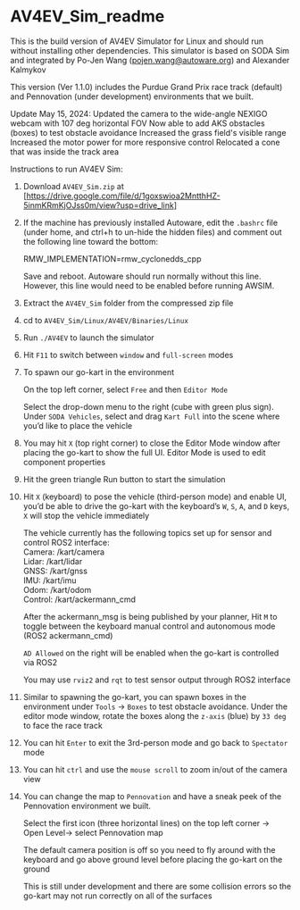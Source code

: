 # AV4EV_Sim_readme

This is the build version of AV4EV Simulator for Linux and should run without installing other dependencies. This simulator is based on SODA Sim and integrated by Po-Jen Wang (pojen.wang@autoware.org) and Alexander Kalmykov

This version (Ver 1.1.0) includes the Purdue Grand Prix race track (default) and Pennovation (under development) environments that we built.

Update May 15, 2024:
Updated the camera to the wide-angle NEXIGO webcam with 107 deg horizontal FOV
Now able to add AKS obstacles (boxes) to test obstacle avoidance
Increased the grass field's visible range
Increased the motor power for more responsive control
Relocated a cone that was inside the track area

Instructions to run AV4EV Sim:

1. Download `AV4EV_Sim.zip` at [https://drive.google.com/file/d/1goxswioa2MntthHZ-5inmKRmKjOJss0m/view?usp=drive_link]

2. If the machine has previously installed Autoware, edit the `.bashrc` file (under home, and ctrl+h to un-hide the hidden files) and comment out the following line toward the bottom:

   RMW_IMPLEMENTATION=rmw_cyclonedds_cpp

   Save and reboot. Autoware should run normally without this line. However, this line would need to be enabled before running AWSIM.

3. Extract the `AV4EV_Sim` folder from the compressed zip file

4. cd to `AV4EV_Sim/Linux/AV4EV/Binaries/Linux`

5. Run `./AV4EV` to launch the simulator

6. Hit `F11` to switch between `window` and `full-screen` modes

7. To spawn our go-kart in the environment

   On the top left corner, select `Free` and then `Editor Mode`

   Select the drop-down menu to the right (cube with green plus sign). Under `SODA Vehicles`, select and drag `Kart Full` into the scene where you’d like to place the vehicle

8. You may hit `X` (top right corner) to close the Editor Mode window after placing the go-kart to show the full UI. Editor Mode is used to edit component properties

9. Hit the green triangle Run button to start the simulation

10. Hit `X` (keyboard) to pose the vehicle (third-person mode) and enable UI, you’d be able to drive the go-kart with the keyboard’s `W`, `S`, `A`, and `D` keys, `X` will stop the vehicle immediately

    The vehicle currently has the following topics set up for sensor and control ROS2 interface:  
    Camera: /kart/camera  
    Lidar: /kart/lidar  
    GNSS: /kart/gnss  
    IMU: /kart/imu  
    Odom: /kart/odom  
    Control: /kart/ackermann_cmd  

    After the ackermann_msg is being published by your planner, Hit `M` to toggle between the keyboard manual control and autonomous mode (ROS2 ackermann_cmd)

    `AD Allowed` on the right will be enabled when the go-kart is controlled via ROS2

    You may use `rviz2` and `rqt` to test sensor output through ROS2 interface

11. Similar to spawning the go-kart, you can spawn boxes in the environment under `Tools` -> `Boxes` to test obstacle avoidance. Under the editor mode window, rotate the boxes along the `z-axis` (blue) by `33 deg` to face the race track

12. You can hit `Enter` to exit the 3rd-person mode and go back to `Spectator` mode 

13. You can hit `ctrl` and use the `mouse scroll` to zoom in/out of the camera view

14. You can change the map to `Pennovation` and have a sneak peek of the Pennovation environment we built. 

    Select the first icon (three horizontal lines) on the top left corner -> Open Level-> select Pennovation map

    The default camera position is off so you need to fly around with the keyboard and go above ground level before placing the go-kart on the ground

    This is still under development and there are some collision errors so the go-kart may not run correctly on all of the surfaces
